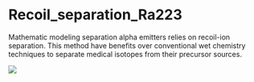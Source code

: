 # Recoil_separation_Ra223
Mathematic modeling separation alpha emitters relies on recoil-ion separation. 
This method have benefits over conventional wet chemistry techniques to separate medical isotopes from their precursor sources.

<img src="https://physics.aps.org/assets/40faa6b5-0173-450e-94a3-dfc8cd6f5f8d/es129_medium_1.png" /></h1>
